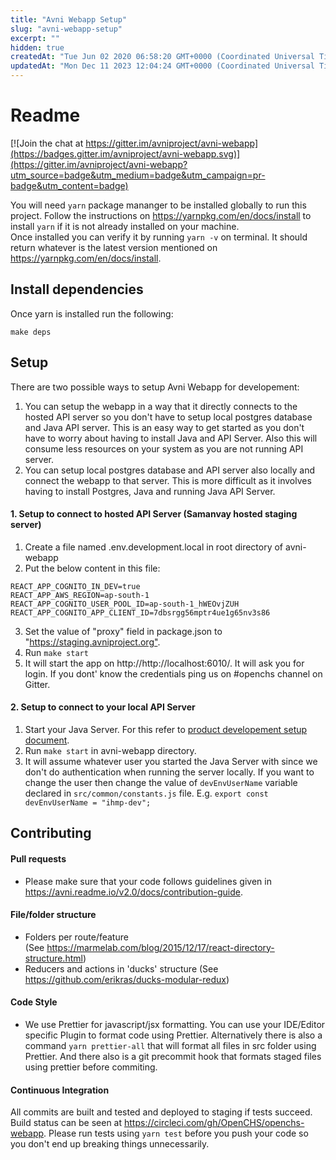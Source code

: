 ```yaml
---
title: "Avni Webapp Setup"
slug: "avni-webapp-setup"
excerpt: ""
hidden: true
createdAt: "Tue Jun 02 2020 06:58:20 GMT+0000 (Coordinated Universal Time)"
updatedAt: "Mon Dec 11 2023 12:04:24 GMT+0000 (Coordinated Universal Time)"
---
```

# Readme

[![Join the chat at https://gitter.im/avniproject/avni-webapp](https://badges.gitter.im/avniproject/avni-webapp.svg)](https://gitter.im/avniproject/avni-webapp?utm_source=badge&utm_medium=badge&utm_campaign=pr-badge&utm_content=badge)

You will need `yarn` package mananger to be installed globally to run this project. Follow the instructions on <https://yarnpkg.com/en/docs/install> to install `yarn` if it is not already installed on your machine.  
Once installed you can verify it by running `yarn -v` on terminal. It should return whatever is the latest version mentioned on <https://yarnpkg.com/en/docs/install>.

## Install dependencies

Once yarn is installed run the following:

```
make deps
```

## Setup

There are two possible ways to setup Avni Webapp for developement:

1. You can setup the webapp in a way that it directly connects to the hosted API server so you don't have to setup local postgres database and Java API server. This is an easy way to get started as you don't have to worry about having to install Java and API Server. Also this will consume less resources on your system as you are not running API server.
2. You can setup local postgres database and API server also locally and connect the webapp to that server. This is more difficult as it involves having to install Postgres, Java and running Java API Server.

#### 1. Setup to connect to hosted API Server (Samanvay hosted staging server)

1. Create a file named .env.development.local in root directory of avni-webapp
2. Put the below content in this file:

```
REACT_APP_COGNITO_IN_DEV=true
REACT_APP_AWS_REGION=ap-south-1
REACT_APP_COGNITO_USER_POOL_ID=ap-south-1_hWEOvjZUH
REACT_APP_COGNITO_APP_CLIENT_ID=7dbsrgg56mptr4ue1g65nv3s86
```

3. Set the value of "proxy" field in package.json to "<https://staging.avniproject.org">.
4. Run `make start`
5. It will start the app on http\://http\://localhost:6010/. It will ask you for login. If you dont' know the credentials ping us on #openchs channel on Gitter.

#### 2. Setup to connect to your local API Server

1. Start your Java Server. For this refer to [product developement setup document](https://avni.readme.io/docs/developer-environment-setup-ubuntu#server-side-components).
2. Run `make start` in avni-webapp directory.
3. It will assume whatever user you started the Java Server with since we don't do authentication when running the server locally. If you want to change the user then change the value of `devEnvUserName` variable declared in `src/common/constants.js` file. E.g. `export const devEnvUserName = "ihmp-dev";`

## Contributing

#### Pull requests

- Please make sure that your code follows guidelines given in <https://avni.readme.io/v2.0/docs/contribution-guide>.

#### File/folder structure

- Folders per route/feature  
  (See <https://marmelab.com/blog/2015/12/17/react-directory-structure.html>)
- Reducers and actions in 'ducks' structure (See <https://github.com/erikras/ducks-modular-redux>)

#### Code Style

- We use Prettier for javascript/jsx formatting. You can use your IDE/Editor specific Plugin to format code using Prettier. Alternatively there is also a command `yarn prettier-all` that will format all files in src folder using Prettier. And there also is a git precommit hook that formats staged files using prettier before commiting.

#### Continuous Integration

All commits are built and tested and deployed to staging if tests succeed. Build status can be seen at <https://circleci.com/gh/OpenCHS/openchs-webapp>. Please run tests using `yarn test` before you push your code so you don't end up breaking things unnecessarily.
